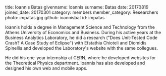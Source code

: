 title: Ioannis Batas
givenname: Ioannis
surname: Batas
date: 20170819
joined_date: 20170301
category: members
member_category: Researchers
photo: impatas.jpg
github: ioannisbat
id: impatas

<p>
Ioannis holds a degree in Management Science and Technology from the Athens University of Economics and Business. During his active years at the Business Analytics Laboratory, he did a research ("Does Unit-Tested Code Crash? A Case Study of Eclipse") with Efstathia Chioteli and Diomidis Spinellis and developed the Laboratory's website with the same collegues. 
</p>
<p>
He did his one-year internship at CERN, where he developed websites for the Theoretical Physics department. Ioannis has also developed and designed his own web and mobile apps.
</p>
